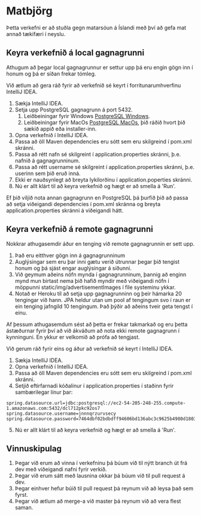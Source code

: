 # Matbjörg
Þetta verkefni er að stuðla gegn matarsóun á Íslandi með því að gefa mat annað tækifæri í neyslu.

## Keyra verkefnið á local gagnagrunni
Athugum að þegar local gagnagrunnur er settur upp þá eru engin gögn inn í honum og þá er síðan frekar tómleg.

Við ætlum að gera ráð fyrir að verkefnið sé keyrt í forritunarumhverfinu IntelliJ IDEA.
1. Sækja IntelliJ IDEA.
2. Setja upp PostgreSQL gagnagrunn á port 5432.
    1. Leiðbeiningar fyrir Windows [PostgreSQL Windows](https://www.postgresqltutorial.com/install-postgresql/).
    2. Leiðbeiningar fyrir MacOs [PostgreSQL MacOs](https://www.postgresql.org/download/macosx/), þið ráðið hvort þið 
    sækið appið eða installer-inn.
3. Opna verkefnið í IntelliJ IDEA.
4. Passa að öll Maven dependencies eru sótt sem eru skilgreind í pom.xml skránni.
5. Passa að rétt nafn sé skilgreint í application.properties skránni, þ.e. nafnið á gagnagrunninum.
6. Passa að rétt username sé skilgreint í application.properties skránni, þ.e. userinn sem þið eruð inná.
7. Ekki er nauðsynlegt að breyta lykilorðinu í application.poperties skránni.
8. Nú er allt klárt til að keyra verkefnið og hægt er að smella á 'Run'.

Ef þið viljið nota annan gagnagrunn en PostgreSQL þá þurfið þið að passa að setja viðeigandi dependencies í pom.xml
skránna og breyta application.properties skránni á viðeigandi hátt.

## Keyra verkefnið á remote gagnagrunni
Nokkrar athugasemdir áður en tenging við remote gagnagrunnin er sett upp.
1. Það eru eitthver gögn inn á gagnagrunninum
2. Auglýsingar sem eru þar inni gætu verið útrunnar þegar þið tengist honum og þá sjást engar auglýsingar á síðunni.
3. Við geymum aðeins nöfn mynda í gagnagrunninum, þannig að enginn mynd mun birtast nema þið hafið myndir með viðeigandi
nöfn í möppunni static/img/advertisementImages í file systeminu ykkar.
4. Notað er Heroku til að setja upp gagnagrunninn og þeir hámarka 20 tengingar við hann. JPA heldur utan um pool af 
tengingum svo í raun er ein tenging jafngild 10 tengingum. Það þýðir að aðeins tveir geta tengst í einu.

Af þessum athugasemdum sést að þetta er frekar takmarkað og eru þetta ástæðurnar fyrir því að við ákváðum að nota ekki
remote gagnagrunn í kynninguni. En ykkur er velkomið að prófa að tengjast.

Við gerum ráð fyrir eins og áður að verkefnið sé keyrt í IntelliJ IDEA.
1. Sækja IntelliJ IDEA.
2. Opna verkefnið í IntelliJ IDEA.
3. Passa að öll Maven dependencies eru sótt sem eru skilgreind í pom.xml skránni.
4. Setjið eftirfarnadi kóðalínur í application.properties í staðinn fyrir sambærilegar línur þar:
```
spring.datasource.url=jdbc:postgresql://ec2-54-205-248-255.compute-1.amazonaws.com:5432/dcl712pkc92os7
spring.datasource.username=jnnnqrzurvsecy
spring.datasource.password=7464dbf02bdbdff94606bd136abc3c9625b4980d180343aeba1aaf815218cfb6
```
5. Nú er allt klárt til að keyra verkefnið og hægt er að smella á 'Run'.

## Vinnuskipulag
1. Þegar við erum að vinna í verkefninu þá búum við til nýtt branch út frá dev með viðeigandi nafni fyrir verkið.
2. Þegar við erum sátt með lausnina okkar þá búum við til pull request á dev.
3. Þegar einhver hefur búið til pull request þá reynum við að leysa það sem fyrst.
4. Þegar við ætlum að merge-a við master þá reynum við að vera flest saman.